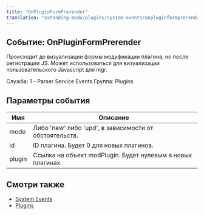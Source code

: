 ```yaml
---
title: "OnPluginFormPrerender"
translation: "extending-modx/plugins/system-events/onpluginformprerender"
---
```


## Событие: OnPluginFormPrerender

Происходит до визуализации формы модификации плагина, но после регистрации JS. Может использоваться для визуализации пользовательского Javascript для mgr.

Служба: 1 - Parser Service Events
Группа: Plugins

## Параметры события

| Имя    | Описание                                                    |
| ------ | ----------------------------------------------------------- |
| mode   | Либо 'new' либо 'upd', в зависимости от обстоятельств.      |
| id     | ID плагина. Будет 0 для новых плагинов.                     |
| plugin | Ссылка на объект modPlugin. Будет нулевым в новых плагинах. |

## Смотри также

- [System Events](extending-modx/plugins/system-events "System Events")
- [Plugins](extending-modx/plugins "Plugins")
